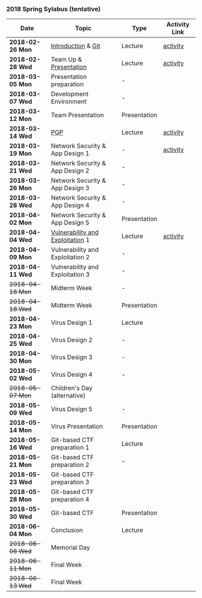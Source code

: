 ### 2018 Spring Sylabus (tentative)

| Date               | Topic                                     | Type         | Activity Link |
|--------------------|-------------------------------------------|--------------|---------------|
| **2018-02-26 Mon** | [Introduction](https://softsec.kaist.ac.kr/depot/01-Intro.pdf) & [Git](https://softsec.kaist.ac.kr/depot/02-GIT.pdf) | Lecture      | [activity](Activities/0226.md) |
| **2018-02-28 Wed** | Team Up & [Presentation](https://softsec.kaist.ac.kr/depot/03-Presentation.pdf) | Lecture      | [activity](Activities/0228.md) |
| **2018-03-05 Mon** | Presentation preparation                  | -            |               |
| **2018-03-07 Wed** | Development Environment                   | -            |               |
| **2018-03-12 Mon** | Team Presentation                         | Presentation |               |
| **2018-03-14 Wed** | [PGP](https://softsec.kaist.ac.kr/depot/04-PGP.pdf)                                       | Lecture      | [activity](Activities/0314.md) |
| **2018-03-19 Mon** | Network Security & App Design 1           | -            | [activity](Activities/0319.md) |
| **2018-03-21 Wed** | Network Security & App Design 2           | -            |               |
| **2018-03-26 Mon** | Network Security & App Design 3           | -            |               |
| **2018-03-28 Wed** | Network Security & App Design 4           | -            |               |
| **2018-04-02 Mon** | Network Security & App Design 5           | Presentation |               |
| **2018-04-04 Wed** | [Vulnerability and Exploitation](https://softsec.kaist.ac.kr/depot/05-Bugs.pdf) 1          | Lecture      | [activity](Activities/0404.md) |
| **2018-04-09 Mon** | Vulnerability and Exploitation 2          | -            |               |
| **2018-04-11 Wed** | Vulnerability and Exploitation 3          | -            |               |
| ~~2018-04-16 Mon~~ | Midterm Week                              | -            |               |
| ~~2018-04-18 Wed~~ | Midterm Week                              | Presentation |               |
| **2018-04-23 Mon** | Virus Design 1                            | Lecture      |               |
| **2018-04-25 Wed** | Virus Design 2                            | -            |               |
| **2018-04-30 Mon** | Virus Design 3                            | -            |               |
| **2018-05-02 Wed** | Virus Design 4                            | -            |               |
| ~~2018-05-07 Mon~~ | Children's Day (alternative)              |              |               |
| **2018-05-09 Wed** | Virus Design 5                            | -            |               |
| **2018-05-14 Mon** | Virus Presentation                        | Presentation |               |
| **2018-05-16 Wed** | Git-based CTF preparation 1               | Lecture      |               |
| **2018-05-21 Mon** | Git-based CTF preparation 2               | -            |               |
| **2018-05-23 Wed** | Git-based CTF preparation 3               |              |               |
| **2018-05-28 Mon** | Git-based CTF preparation 4               |              |               |
| **2018-05-30 Wed** | Git-based CTF                             | Presentation |               |
| **2018-06-04 Mon** | Conclusion                                | Lecture      |               |
| ~~2018-06-06 Wed~~ | Memorial Day                              |              |               |
| ~~2018-06-11 Mon~~ | Final Week                                |              |               |
| ~~2018-06-13 Wed~~ | Final Week                                |              |               |
